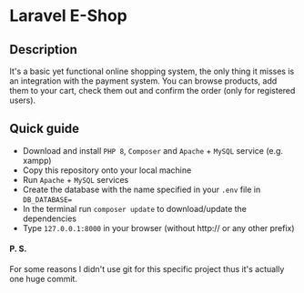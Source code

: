 # Laravel E-Shop

## Description
 It's a basic yet functional online shopping system, the only thing it misses is an integration with the payment system. 
 You can browse products, add them to your cart, check them out and confirm the order (only for registered users).
 
## Quick guide
* Download and install `PHP 8`, `Composer` and `Apache` + `MySQL` service (e.g. xampp)
* Copy this repository onto your local machine
* Run `Apache` + `MySQL` services
* Create the database with the name specified in your `.env` file in `DB_DATABASE=` 
* In the terminal run `composer update` to download/update the dependencies
* Type `127.0.0.1:8000` in your browser (without http:// or any other prefix)

#### P. S.
For some reasons I didn't use git for this specific project thus it's actually one huge commit. 
